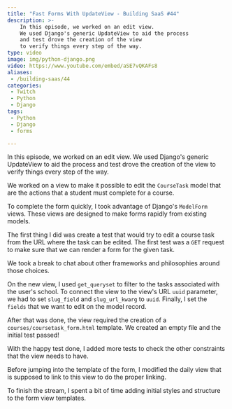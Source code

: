 ```yaml
---
title: "Fast Forms With UpdateView - Building SaaS #44"
description: >-
    In this episode, we worked on an edit view.
    We used Django's generic UpdateView to aid the process
    and test drove the creation of the view
    to verify things every step of the way.
type: video
image: img/python-django.png
video: https://www.youtube.com/embed/aSE7vQKAFs8
aliases:
 - /building-saas/44
categories:
 - Twitch
 - Python
 - Django
tags:
 - Python
 - Django
 - forms

---
```


In this episode, we worked on an edit view.
We used Django's generic UpdateView to aid the process
and test drove the creation of the view
to verify things every step of the way.

We worked on a view to make it possible
to edit the `CourseTask` model
that are the actions
that a student must complete
for a course.

To complete the form quickly,
I took advantage
of Django's `ModelForm` views.
These views are designed to make forms rapidly
from existing models.

The first thing I did was create a test
that would try to edit a course task
from the URL
where the task can be edited.
The first test was a `GET` request
to make sure that we can render a form
for the given task.

We took a break to chat
about other frameworks
and philosophies around those choices.

On the new view,
I used `get_queryset`
to filter to the tasks
associated with the user's school.
To connect the view
to the view's URL `uuid` parameter,
we had to set `slug_field` and `slug_url_kwarg` to `uuid`.
Finally,
I set the `fields`
that we want to edit
on the model record.

After that was done,
the view required the creation
of a `courses/coursetask_form.html` template.
We created an empty file
and the initial test passed!

With the happy test done,
I added more tests
to check the other constraints
that the view needs to have.

Before jumping into the template
of the form,
I modified the daily view
that is supposed to link to this view
to do the proper linking.

To finish the stream,
I spent a bit of time
adding initial styles and structure
to the form view templates.
